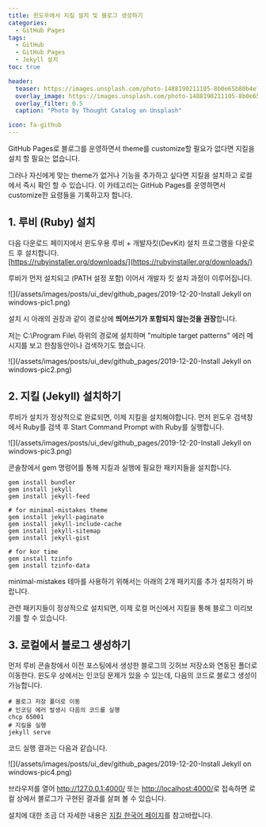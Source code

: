 ```yaml
---
title: 윈도우에서 지킬 설치 및 블로그 생성하기
categories:
  - GitHub Pages
tags:
  - GitHub
  - GitHub Pages
  - Jekyll 설치
toc: true

header:
  teaser: https://images.unsplash.com/photo-1488190211105-8b0e65b80b4e?ixlib=rb-1.2.1&ixid=eyJhcHBfaWQiOjEyMDd9&auto=format&fit=crop&w=1350&q=80
  overlay_image: https://images.unsplash.com/photo-1488190211105-8b0e65b80b4e?ixlib=rb-1.2.1&ixid=eyJhcHBfaWQiOjEyMDd9&auto=format&fit=crop&w=1350&q=80
  overlay_filter: 0.5
  caption: "Photo by Thought Catalog on Unsplash"

icon: fa-github
---
```


GitHub Pages로 블로그를 운영하면서 theme를 customize할 필요가 없다면 지킬을 설치 할 필요는 없습니다.

그러나 자신에게 맞는 theme가 없거나 기능을 추가하고 싶다면 지킬을 설치하고 로컬에서 즉시 확인 할 수 있습니다.
이 카테고리는 GitHub Pages를 운영하면서 customize한 요령들을 기록하고자 합니다.

## 1. 루비 (Ruby) 설치

다음 다운로드 페이지에서 윈도우용 루비 + 개발자킷(DevKit) 설치 프로그램을 다운로드 후 설치합니다.  
[https://rubyinstaller.org/downloads/](https://rubyinstaller.org/downloads/)

루비가 먼저 설치되고 (PATH 설정 포함) 이어서 개발자 킷 설치 과정이 이루어집니다.

![](/assets/images/posts/ui_dev/github_pages/2019-12-20-Install Jekyll on windows-pic1.png)  



설치 시 아래의 권장과 같이 경로상에 **띄어쓰기가 포함되지 않는것을 권장**합니다.

저는 C:\Program File\ 하위의 경로에 설치하며 "multiple target patterns" 에러 메시지를 보고 한참동안이나 검색하기도 했습니다.

![](/assets/images/posts/ui_dev/github_pages/2019-12-20-Install Jekyll on windows-pic2.png)  

## 2. 지킬 (Jekyll) 설치하기

루비가 설치가 정상적으로 완료되면, 이제 지킬을 설치해야합니다. 먼저 윈도우 검색창에서 Ruby를 검색 후 Start Command Prompt with Ruby를 실행합니다.

![](/assets/images/posts/ui_dev/github_pages/2019-12-20-Install Jekyll on windows-pic3.png)  

콘솔창에서 gem 명령어를 통해 지킬과 실행에 필요한 패키지들을 설치합니다.

```
gem install bundler
gem install jekyll
gem install jekyll-feed

# for minimal-mistakes theme
gem install jekyll-paginate
gem install jekyll-include-cache
gem install jekyll-sitemap
gem install jekyll-gist

# for kor time
gem install tzinfo
gem install tzinfo-data
```

minimal-mistakes 테마를 사용하기 위해서는 아래의 2개 패키지를 추가 설치하기 바랍니다.

관련 패키지들이 정상적으로 설치되면, 이제 로컬 머신에서 지킬을 통해 블로그 미리보기를 할 수 있습니다.

## 3. 로컬에서 블로그 생성하기
먼저 루비 콘솔창에서 이전 포스팅에서 생성한 블로그의 깃허브 저장소와 연동된 폴더로 이동한다. 윈도우 상에서는 인코딩 문제가 있을 수 있는데, 다음의 코드로 블로그 생성이 가능합니다.

```
# 블로그 저장 폴더로 이동
# 인코딩 에러 발생시 다음의 코드를 실행
chcp 65001
# 지킬을 실행
jekyll serve
```

코드 실행 결과는 다음과 같습니다.

![](/assets/images/posts/ui_dev/github_pages/2019-12-20-Install Jekyll on windows-pic4.png)

브라우저를 열어 <http://127.0.0.1:4000/> 또는 <http://localhost:4000/>로 접속하면 로컬 상에서 블로그가 구현된 결과를 살펴 볼 수 있습니다.

설치에 대한 조금 더 자세한 내용은 [지킬 한국어 페이지](https://jekyllrb-ko.github.io/)를 참고바랍니다.